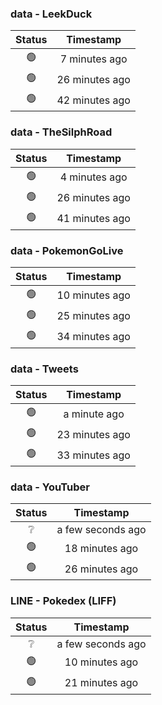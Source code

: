 ### data - LeekDuck
| Status | Timestamp |
|:------:|:---------:|
| 🟢 | 7 minutes ago |
| 🟢 | 26 minutes ago |
| 🟢 | 42 minutes ago |

### data - TheSilphRoad
| Status | Timestamp |
|:------:|:---------:|
| 🟢 | 4 minutes ago |
| 🟢 | 26 minutes ago |
| 🟢 | 41 minutes ago |

### data - PokemonGoLive
| Status | Timestamp |
|:------:|:---------:|
| 🟢 | 10 minutes ago |
| 🟢 | 25 minutes ago |
| 🟢 | 34 minutes ago |

### data - Tweets
| Status | Timestamp |
|:------:|:---------:|
| 🟢 | a minute ago |
| 🟢 | 23 minutes ago |
| 🟢 | 33 minutes ago |

### data - YouTuber
| Status | Timestamp |
|:------:|:---------:|
| ❔ | a few seconds ago |
| 🟢 | 18 minutes ago |
| 🟢 | 26 minutes ago |

### LINE - Pokedex (LIFF)
| Status | Timestamp |
|:------:|:---------:|
| ❔ | a few seconds ago |
| 🟢 | 10 minutes ago |
| 🟢 | 21 minutes ago |

